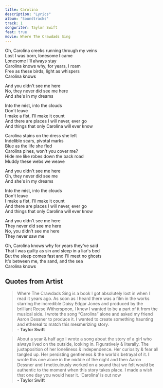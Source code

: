 ```yaml
---
title: Carolina
description: "Lyrics"
album: "Soundtracks"
track: 1
songwriter: Taylor Swift
feat: true
movie: Where The Crawdads Sing
---
```


<p className="verse-one">
Oh, Carolina creeks running through my veins <br />
Lost I was born, lonesome I came <br />
Lonesome I'll always stay <br />
Carolina knows why, for years, I roam <br />
Free as these birds, light as whispers <br />
Carolina knows <br />
</p>

<p className="pre-chorus">
And you didn't see me here <br />
No, they never did see me here <br />
And she's in my dreams <br />
</p>

<p className="chorus">
Into the mist, into the clouds <br />
Don't leave <br />
I make a fist, I'll make it count <br />
And there are places I will never, ever go <br />
And things that only Carolina will ever know <br />
</p>

<p className="verse-two">
Carolina stains on the dress she left <br />
Indelible scars, pivotal marks <br />
Blue as the life she fled <br />
Carolina pines, won't you cover me? <br />
Hide me like robes down the back road <br />
Muddy these webs we weave <br />
</p>

<p className="pre-chorus">
And you didn't see me here <br />
Oh, they never did see me <br />
And she's in my dreams <br />
</p>

<p className="chorus">
Into the mist, into the clouds <br />
Don't leave <br />
I make a fist, I'll make it count <br />
And there are places I will never, ever go <br />
And things that only Carolina will ever know <br />
</p>

<p className="bridge">
And you didn't see me here <br />
They never did see me here <br />
No, you didn't see me here <br />
They never saw me <br />
</p>

<p className="outro">
Oh, Carolina knows why for years they've said <br />
That I was guilty as sin and sleep in a liar's bed <br />
But the sleep comes fast and I'll meet no ghosts <br />
It's between me, the sand, and the sea <br />
Carolina knows <br />
</p>

## Quotes from Artist

<blockquote>
Where The Crawdads Sing is a book I got absolutely lost in when I read it years ago. As soon as I heard there was a film in the works starring the incredible Daisy Edgar Jones and produced by the brilliant Reese Witherspoon, I knew I wanted to be a part of it from the musical side. I wrote the song “Carolina” alone and asked my friend Aaron Dessner to produce it. I wanted to create something haunting and ethereal to match this mesmerizing story.
<br />
<b> - Taylor Swift </b>
</blockquote>

<blockquote>
About a year & half ago I wrote a song about the story of a girl who always lived on the outside, looking in. Figuratively & literally. The juxtaposition of her loneliness & independence. Her curiosity & fear all tangled up. Her persisting gentleness & the world’s betrayal of it. I wrote this one alone in the middle of the night and then Aaron Dessner and I meticulously worked on a sound that we felt would be authentic to the moment when this story takes place. I made a wish that one day you would hear it. ‘Carolina’ is out now
<br />
<b> - Taylor Swift </b>
</blockquote>
